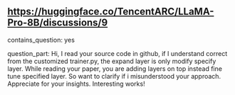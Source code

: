 ## https://huggingface.co/TencentARC/LLaMA-Pro-8B/discussions/9

contains_question: yes

question_part: Hi, I read your source code in github, if I understand correct from the customized trainer.py, the expand layer is only modify specify layer. While reading your paper, you are adding layers on top instead fine tune specified layer. So want to clarify if i misunderstood your approach. Appreciate for your insights. Interesting works!